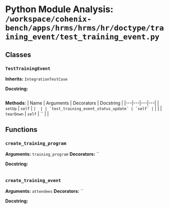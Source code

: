 # Python Module Analysis: `/workspace/cohenix-bench/apps/hrms/hrms/hr/doctype/training_event/test_training_event.py`

## Classes

### `TestTrainingEvent`
**Inherits:** `IntegrationTestCase`


**Docstring:**
```

```

**Methods:**
| Name | Arguments | Decorators | Docstring |
|---|---|---|---|
| `setUp` | `self` | `` |  |
| `test_training_event_status_update` | `self` | `` |  |
| `tearDown` | `self` | `` |  |





## Functions

### `create_training_program`
**Arguments:** `training_program`
**Decorators:** ``

**Docstring:**
```

```
### `create_training_event`
**Arguments:** `attendees`
**Decorators:** ``

**Docstring:**
```

```

